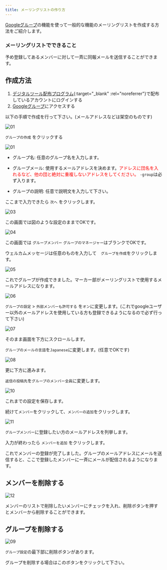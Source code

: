 ```yaml
---
title: メーリングリストの作り方
---
```


[Googleグループ](https://groups.google.com/)の機能を使って一般的な機能のメーリングリストを作成する方法をご紹介します。

### メーリングリストでできること

予め登録してあるメンバーに対して一斉に同報メールを送信することができます。

## 作成方法

1. [デジタルツール配布プログラム](https://www.scout.or.jp/member/digital_tool_program/){:target="_blank" :rel="noreferrer"}で配布しているアカウントにログインする
2. [Googleグループ](https://groups.google.com/)にアクセスする

以下の手順で作成を行って下さい。(メールアドレスなどは架空のものです)

![01](./images/01.jpg)

`グループの作成` をクリックする

![01](./images/02.jpg)

- グループ名: 任意のグループ名を入力します。

- グループメール: 使用するメールアドレスを決めます。<span style="color:red">アドレスに団名を入れるなど、他の団と絶対に重複しないアドレスをしてください。</span> `-group`は必ず入ります。

- グループの説明: 任意で説明文を入力して下さい。

ここまで入力できたら `次へ` をクリックします。

![03](./images/03.jpg)

この画面では図のような設定のままでOKです。

![04](./images/04.jpg)

この画面では `グループメンバー` `グループのマネージャー`はブランクでOKです。

ウェルカムメッセージは任意のものを入力して　`グループを作成`をクリックします。

![05](./images/05.jpg)

これでグループが作成できました。マーカー部がメーリングリストで使用するメールアドレスになります。

![06](./images/06.jpg)

`グループの設定` > `外部メンバーも許可する` を`オン`に変更します。(これでgoogleユーザー以外のメールアドレスを使用している方も登録できるようになるので必ず行って下さい)

![07](./images/07.jpg)

そのまま画面を下方にスクロールします。

`グループのメールの言語`を`Japanese`に変更します。(任意でOKです)

![08](./images/08.jpg)

更に下方に進みます。

`返信の投稿先`を`グループのメンバー全員`に変更します。

![10](images/10.jpg)

これまでの設定を保存します。

続けて`メンバー`をクリックして、`メンバーの追加`をクリックします。

![11](./images/11.jpg)

`グループメンバー`に登録したい方のメールアドレスを列挙します。

入力が終わったら `メンバーを追加` をクリックします。

これでメンバーの登録が完了しました。グループのメールアドレスにメールを送信すると、ここで登録したメンバーに一斉にメールが配信されるようになります。



## メンバーを削除する

![12](./images/12.jpg)

メンバーのリストで削除したいメンバーにチェックを入れ、削除ボタンを押すとメンバーから削除することができます。



## グループを削除する

![09](images/09.jpg)

`グループ設定`の最下部に削除ボタンがあります。

グループを削除する場合はこのボタンをクリックして下さい。